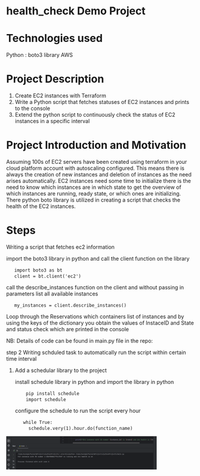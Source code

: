 # health_check Demo Project

# Technologies used
Python  :  boto3 library
AWS


# Project Description
1. Create EC2 instances with Terraform
2. Write a Python script that fetches statuses of EC2 instances and prints to the console
3. Extend the python script to continuously check the status of EC2 instances in a specific interval



# Project Introduction and Motivation

Assuming 100s of EC2 servers have been created using terraform in your cloud platform account with autoscaling configured.
This means there is always the creation of new instances and deletion of instances as the need arises automatically.
EC2 instances need some time to initialize there is the need to know which instances are in which state to get the overview of which instances are running, ready state, or which ones are initializing.
There python boto library is utilized in creating a script that checks the health of the EC2 instances.

# Steps
Writing a script that fetches ec2 information  

import the boto3 library in python and call the client function on the library

       import boto3 as bt
       client = bt.client('ec2')

call the describe_instances function on the client and without passing in parameters list all available instances

       my_instances = client.describe_instances()


Loop through the Reservations which containers list of instances and by using the keys of the dictionary you obtain the values of InstaceID and State and status check which are printed in the console

NB: Details of code can be found in main.py file in the repo:


step 2
Writing schduled task to automatically run the script within certain time interval

1. Add a schedular library to the project

   install schedule library in python and import the library in python

           pip install schedule
           import schedule
   configure the schedule to run the script every hour

          while True:
            schedule.very(1).hour.do(function_name)





<img src='./Screenshot from 2024-12-15 11-01-57.png' height="80%" width="80%" alt="Disk Sanitization Steps">






      


       
       



